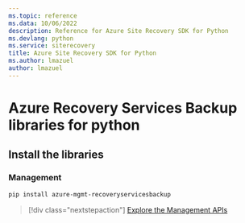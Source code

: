 ```yaml
---
ms.topic: reference
ms.data: 10/06/2022
description: Reference for Azure Site Recovery SDK for Python
ms.devlang: python
ms.service: siterecovery
title: Azure Site Recovery SDK for Python
ms.author: lmazuel
author: lmazuel
---
```

# Azure Recovery Services Backup libraries for python

## Install the libraries


### Management

```bash
pip install azure-mgmt-recoveryservicesbackup
```
> [!div class="nextstepaction"]
> [Explore the Management APIs](/python/api/overview/azure/recoveryservicesbackup/management)